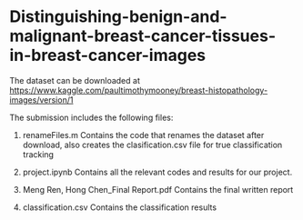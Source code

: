 # Distinguishing-benign-and-malignant-breast-cancer-tissues-in-breast-cancer-images

The dataset can be downloaded at 
https://www.kaggle.com/paultimothymooney/breast-histopathology-images/version/1

The submission includes the following files:
1. renameFiles.m
	Contains the code that renames the dataset after download, also creates the clasification.csv file for true classification tracking

2. project.ipynb
	Contains all the relevant codes and results for our project.

3. Meng Ren, Hong Chen_Final Report.pdf
	Contains the final written report

4. classification.csv
	Contains the classification results
